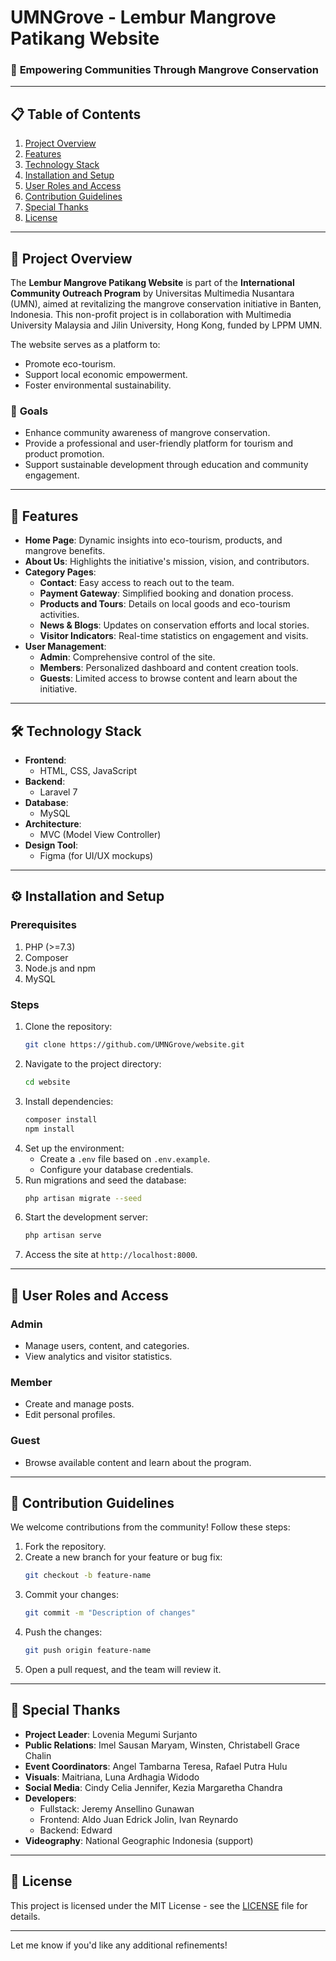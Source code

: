 # UMNGrove - Lembur Mangrove Patikang Website

### 🌿 **Empowering Communities Through Mangrove Conservation**

---

## 📋 **Table of Contents**
1. [Project Overview](#project-overview)
2. [Features](#features)
3. [Technology Stack](#technology-stack)
4. [Installation and Setup](#installation-and-setup)
5. [User Roles and Access](#user-roles-and-access)
6. [Contribution Guidelines](#contribution-guidelines)
7. [Special Thanks](#special-thanks)
8. [License](#license)

---

## 📖 **Project Overview**

The **Lembur Mangrove Patikang Website** is part of the **International Community Outreach Program** by Universitas Multimedia Nusantara (UMN), aimed at revitalizing the mangrove conservation initiative in Banten, Indonesia. This non-profit project is in collaboration with Multimedia University Malaysia and Jilin University, Hong Kong, funded by LPPM UMN.

The website serves as a platform to:
- Promote eco-tourism.
- Support local economic empowerment.
- Foster environmental sustainability.

### 🌟 **Goals**
- Enhance community awareness of mangrove conservation.
- Provide a professional and user-friendly platform for tourism and product promotion.
- Support sustainable development through education and community engagement.

---

## 🌟 **Features**

- **Home Page**: Dynamic insights into eco-tourism, products, and mangrove benefits.
- **About Us**: Highlights the initiative's mission, vision, and contributors.
- **Category Pages**:
  - **Contact**: Easy access to reach out to the team.
  - **Payment Gateway**: Simplified booking and donation process.
  - **Products and Tours**: Details on local goods and eco-tourism activities.
  - **News & Blogs**: Updates on conservation efforts and local stories.
  - **Visitor Indicators**: Real-time statistics on engagement and visits.
- **User Management**:
  - **Admin**: Comprehensive control of the site.
  - **Members**: Personalized dashboard and content creation tools.
  - **Guests**: Limited access to browse content and learn about the initiative.

---

## 🛠️ **Technology Stack**

- **Frontend**: 
  - HTML, CSS, JavaScript
- **Backend**: 
  - Laravel 7
- **Database**: 
  - MySQL
- **Architecture**: 
  - MVC (Model View Controller)
- **Design Tool**: 
  - Figma (for UI/UX mockups)

---

## ⚙️ **Installation and Setup**

### Prerequisites
1. PHP (>=7.3)
2. Composer
3. Node.js and npm
4. MySQL

### Steps
1. Clone the repository:
   ```bash
   git clone https://github.com/UMNGrove/website.git
   ```
2. Navigate to the project directory:
   ```bash
   cd website
   ```
3. Install dependencies:
   ```bash
   composer install
   npm install
   ```
4. Set up the environment:
   - Create a `.env` file based on `.env.example`.
   - Configure your database credentials.
5. Run migrations and seed the database:
   ```bash
   php artisan migrate --seed
   ```
6. Start the development server:
   ```bash
   php artisan serve
   ```
7. Access the site at `http://localhost:8000`.

---

## 👤 **User Roles and Access**

### **Admin**
- Manage users, content, and categories.
- View analytics and visitor statistics.

### **Member**
- Create and manage posts.
- Edit personal profiles.

### **Guest**
- Browse available content and learn about the program.

---

## 🤝 **Contribution Guidelines**

We welcome contributions from the community! Follow these steps:
1. Fork the repository.
2. Create a new branch for your feature or bug fix:
   ```bash
   git checkout -b feature-name
   ```
3. Commit your changes:
   ```bash
   git commit -m "Description of changes"
   ```
4. Push the changes:
   ```bash
   git push origin feature-name
   ```
5. Open a pull request, and the team will review it.

---

## 🌟 **Special Thanks**

- **Project Leader**: Lovenia Megumi Surjanto
- **Public Relations**: Imel Sausan Maryam, Winsten, Christabell Grace Chalin
- **Event Coordinators**: Angel Tambarna Teresa, Rafael Putra Hulu
- **Visuals**: Maitriana, Luna Ardhagia Widodo
- **Social Media**: Cindy Celia Jennifer, Kezia Margaretha Chandra
- **Developers**:
  - Fullstack: Jeremy Ansellino Gunawan
  - Frontend: Aldo Juan Edrick Jolin, Ivan Reynardo
  - Backend: Edward
- **Videography**: National Geographic Indonesia (support)

---

## 📜 **License**

This project is licensed under the MIT License - see the [LICENSE](LICENSE) file for details.

--- 

Let me know if you'd like any additional refinements!
